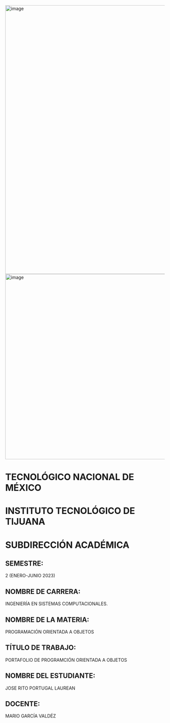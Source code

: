 <img width="850" alt="image" src="https://user-images.githubusercontent.com/126290786/225111924-642d5f1b-6e06-4821-aa04-70fb4d7df32e.png">

<img width="586" alt="image" src="https://user-images.githubusercontent.com/126290786/225111896-3db310e9-6d2c-4b05-aa6e-e72f96e7d205.png">

# TECNOLÓGICO NACIONAL DE MÉXICO
# INSTITUTO TECNOLÓGICO DE TIJUANA
# SUBDIRECCIÓN ACADÉMICA

## SEMESTRE:
2 (ENERO-JUNIO 2023)

## NOMBRE DE CARRERA:
INGENIERÍA EN SISTEMAS COMPUTACIONALES.

## NOMBRE DE LA MATERIA:
PROGRAMACIÓN ORIENTADA A OBJETOS

## TÍTULO DE TRABAJO:
PORTAFOLIO DE PROGRAMCIÓN ORIENTADA A OBJETOS

## NOMBRE DEL ESTUDIANTE:
JOSE RITO PORTUGAL LAUREAN

## DOCENTE:
MARIO GARCÍA VALDÉZ
